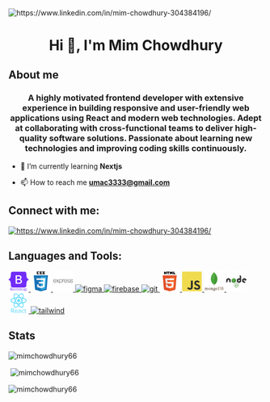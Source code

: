 <img align="center" src="https://i.postimg.cc/SNYZwZVx/github-header-image.png" alt="https://www.linkedin.com/in/mim-chowdhury-304384196/" height="300" width="1000" />
<h1 align="center">Hi 👋, I'm Mim Chowdhury</h1>
<h2 align="left">About me</h1>

<h3 align="center">A highly motivated frontend developer with extensive experience in building responsive and user-friendly web applications using React and modern web technologies. Adept at collaborating with cross-functional teams to deliver high-quality software solutions. Passionate about learning new technologies and improving coding skills continuously.</h3>

- 🌱 I’m currently learning **Nextjs**

- 📫 How to reach me **umac3333@gmail.com**

<h2 align="left">Connect with me:</h2>
<p align="left">
<a href="https://linkedin.com/in/https://www.linkedin.com/in/mim-chowdhury-304384196/" target="blank"><img align="center" src="https://raw.githubusercontent.com/rahuldkjain/github-profile-readme-generator/master/src/images/icons/Social/linked-in-alt.svg" alt="https://www.linkedin.com/in/mim-chowdhury-304384196/" height="30" width="40" /></a>
</p>

<h2 align="left">Languages and Tools:</h2>
<p align="left"> <a href="https://getbootstrap.com" target="_blank" rel="noreferrer"> <img src="https://raw.githubusercontent.com/devicons/devicon/master/icons/bootstrap/bootstrap-plain-wordmark.svg" alt="bootstrap" width="40" height="40"/> </a> <a href="https://www.w3schools.com/css/" target="_blank" rel="noreferrer"> <img src="https://raw.githubusercontent.com/devicons/devicon/master/icons/css3/css3-original-wordmark.svg" alt="css3" width="40" height="40"/> </a> <a href="https://expressjs.com" target="_blank" rel="noreferrer"> <img src="https://raw.githubusercontent.com/devicons/devicon/master/icons/express/express-original-wordmark.svg" alt="express" width="40" height="40"/> </a> <a href="https://www.figma.com/" target="_blank" rel="noreferrer"> <img src="https://www.vectorlogo.zone/logos/figma/figma-icon.svg" alt="figma" width="40" height="40"/> </a> <a href="https://firebase.google.com/" target="_blank" rel="noreferrer"> <img src="https://www.vectorlogo.zone/logos/firebase/firebase-icon.svg" alt="firebase" width="40" height="40"/> </a> <a href="https://git-scm.com/" target="_blank" rel="noreferrer"> <img src="https://www.vectorlogo.zone/logos/git-scm/git-scm-icon.svg" alt="git" width="40" height="40"/> </a> <a href="https://www.w3.org/html/" target="_blank" rel="noreferrer"> <img src="https://raw.githubusercontent.com/devicons/devicon/master/icons/html5/html5-original-wordmark.svg" alt="html5" width="40" height="40"/> </a> <a href="https://developer.mozilla.org/en-US/docs/Web/JavaScript" target="_blank" rel="noreferrer"> <img src="https://raw.githubusercontent.com/devicons/devicon/master/icons/javascript/javascript-original.svg" alt="javascript" width="40" height="40"/> </a> <a href="https://www.mongodb.com/" target="_blank" rel="noreferrer"> <img src="https://raw.githubusercontent.com/devicons/devicon/master/icons/mongodb/mongodb-original-wordmark.svg" alt="mongodb" width="40" height="40"/> </a> <a href="https://nodejs.org" target="_blank" rel="noreferrer"> <img src="https://raw.githubusercontent.com/devicons/devicon/master/icons/nodejs/nodejs-original-wordmark.svg" alt="nodejs" width="40" height="40"/> </a> <a href="https://reactjs.org/" target="_blank" rel="noreferrer"> <img src="https://raw.githubusercontent.com/devicons/devicon/master/icons/react/react-original-wordmark.svg" alt="react" width="40" height="40"/> </a> <a href="https://tailwindcss.com/" target="_blank" rel="noreferrer"> <img src="https://www.vectorlogo.zone/logos/tailwindcss/tailwindcss-icon.svg" alt="tailwind" width="40" height="40"/> </a> </p>

<h2 align="left">Stats</h2>
<p><img align="center" src="https://github-readme-stats.vercel.app/api/top-langs/?username=mimchowdhury66&theme=radical&show_icons=true&hide_border=false&layout=compact" alt="mimchowdhury66" /></p>

<p>&nbsp;<img align="center" src="https://github-readme-streak-stats.herokuapp.com/?user=mimchowdhury66&theme=radical&hide_border=false" alt="mimchowdhury66" /></p>

<p><img align="center" src="https://github-readme-stats.vercel.app/api?username=mimchowdhury66&theme=radical&show_icons=true&hide_border=false&count_private=true" alt="mimchowdhury66" /></p>
